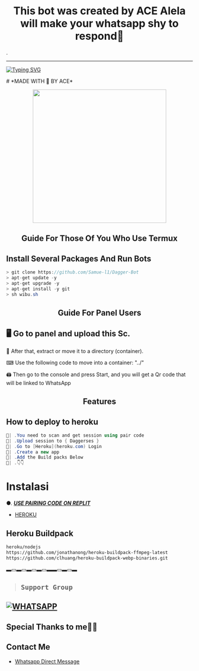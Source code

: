 <h1 align="center"> This bot was created by ACE 
Alela will make your whatsapp shy to respond🍃</h1>.        
 
***
  
<a href="https://git.io/typing-svg"><img src="https://readme-typing-svg.demolab.com?font=Black+Ops+One&size=50&pause=1000&color=1BAFBAFF&center=true&width=910&height=100&lines=THANKS FOR CHOOSING +ACEBOT;MULTI+DEVICE+WHATSAPP+BOT;CREATED+BY+ACE+TECH;RELEASED+6.6.2024" alt="Typing SVG" /></a>
  </p>
    # *MADE WITH 🤍 BY ACE*
<p align="center">
<img src="https://telegra.ph/file/bb48502fd58a03f15ebf2.jpg" width="360" height="360"/>
</p>

<p align="center">

<h2 align="center">Guide For Those Of You Who Use Termux</h2>

## Install Several Packages And Run Bots

```csharp
> git clone https://github.com/Samue-l1/Dagger-Bot
> apt-get update -y
> apt-get upgrade -y
> apt-get install -y git
> sh wibu.sh
````

<h2 align="center">Guide For Panel Users</h2>

## 🖥 Go to panel and upload this Sc.

 📝 After that, extract or move it to a directory (container).

 ⌨ Use the following code to move into a container: "../"

 🖨 Then go to the console and press Start, and you will get a Qr code that will be linked to WhatsApp

<h2 align="center">Features</h2>

## How to deploy to heroku

```csharp
🦠| .You need to scan and get session using pair code
🦠| .Upload session to { Daggerses }
🦠| .Go to [Heroku](heroku.com) Login 
🦠| .Create a new app
🦠| .Add the Build packs Below 
🦠| .👇👇
```
# Instalasi
●. ***[USE PAIRING CODE ON REPLIT](https://replit.com/@BrianMwangi9/skynet-Pairing)***
* [HEROKU](  https://heroku.com/deploy?template=https://github.com/michu452/SKYNET-MDV5)
## Heroku Buildpack
```bash
heroku/nodejs
https://github.com/jonathanong/heroku-buildpack-ffmpeg-latest
https://github.com/clhuang/heroku-buildpack-webp-binaries.git
```
▬▭▬▭▬▭▬▭▬▬▭▬▭▬
> 
>   ## ``Support Group``
 [![WHATSAPP](https://img.shields.io/badge/Support%20Group-25D366?style=for-the-badge&logo=whatsapp&logoColor=red)](https://chat.whatsapp.com/KSZD6SLljbOBn1zX2f4lSx) 
-----  




## Special Thanks to me👾📌

## Contact Me
* [Whatsapp Direct Message](https://api.whatsapp.com/send?phone=+254746496906)

